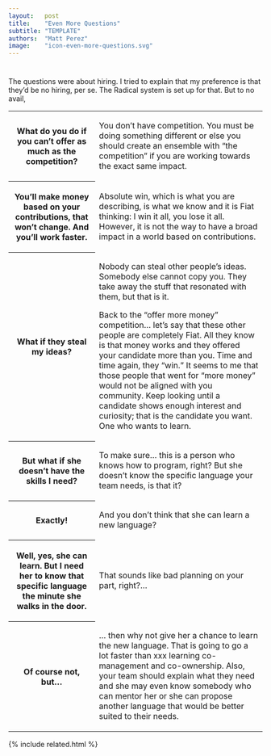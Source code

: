 ```yaml
---
layout:   post
title:    "Even More Questions"
subtitle: "TEMPLATE"
authors:  "Matt Perez"
image:    "icon-even-more-questions.svg"
---
```


<div style="display:none;">
  <p>Every time I talk about <span class="_paradigm">Fiat</span> and the co-ownership model a question always comes up that surprises me.</p>
</div>

<h1></h1>
 <p>The questions were about hiring. I tried to explain that my preference is that they&rsquo;d be no hiring, per se. The <span class="_paradigm">Radical</span> system is set up for that. But to no avail,</p>
  <div class='_center'>
   <table class='_h2table'>
    <tr>
     <th>
      <p>What do you do if you can&rsquo;t offer as much as the competition?</p>
     </th>
     <td>
      <p>You don&rsquo;t have competition. You must be doing something different or else you should create an ensemble with &ldquo;the competition&rdquo; if you are working towards the exact same impact.</p>
     </td>
    </tr>
    <tr>
     <th>
      <p>You&rsquo;ll make money based on your contributions, that won&rsquo;t change. And you&rsquo;ll work faster.</p>
     </th> 
     <td>
      <p>Absolute win, which is what you are describing, is what we know and it is <span class='_paradigm'>Fiat</span> thinking: I win it all, you lose it all. However, it is not the way to have a broad impact in a world based on contributions.</p>
     </td>
    </tr>
    <tr>
     <th>
      <p>What if they steal my ideas?</p>
     </th>
     <td>
      <p>Nobody can steal other people&rsquo;s ideas. Somebody else cannot copy you. They take away the stuff that resonated with them, but that is it.</p>
      <p>Back to the &ldquo;offer more money&rdquo; competition&hellip; let&rsquo;s say that these other people are completely <span class="_paradigm">Fiat</span>. All they know is that money works and they offered your candidate more than you. Time and time again, they &ldquo;win.&rdquo; It seems to me that those people that went for &ldquo;more money&rdquo; would not be aligned with you community. Keep looking until a candidate shows enough interest and curiosity; that is the candidate you want. One who wants to learn.</p>
     </td>
    </tr>
   <tr>
     <th>
      <p>But what if she doesn&rsquo;t have the skills I need?</p>
     </th>  
     <td>
      <p>To make sure&hellip; this is a person who knows how to program, right? But she doesn&rsquo;t know the specific language your team needs, is that it?</p>
     </td>
    </tr>
    <tr>
     <th>
      <p>Exactly!</p>
     </th>
     <td>
      <p>And you don&rsquo;t think that she can learn a new language?</p>
     </td>
    </tr>
    <tr>
     <th>
      <p>Well, yes, she can learn. But I need her to know that specific language the minute she walks in the door.</p>
     </th>
     <td>
      <p>That sounds like bad planning on your part, right?&hellip;</p>
     </td>
    </tr>
    <tr>
     <th>
      <p>Of course not, but&hellip;</p>
     </th>
     <td>
     <p>&hellip; then why not give her a chance to learn the new language. That is going to go a lot faster than xxx learning co-management and co-ownership. Also, your team should explain what they need and she may even know somebody who can mentor her or she can propose another language that would be better suited to their needs.</p>
     </td>
    </tr>
   </table>
  <div>

{% include related.html %}